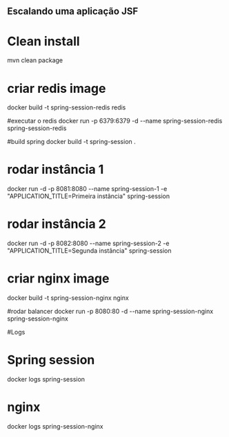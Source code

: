 ## Escalando uma aplicação JSF

# Clean install 
mvn clean package

# criar redis image
docker build -t spring-session-redis redis

#executar o redis
docker run -p 6379:6379 -d --name spring-session-redis spring-session-redis

#build spring
docker build -t spring-session .

# rodar instância 1
docker run -d -p 8081:8080 --name spring-session-1 -e "APPLICATION_TITLE=Primeira instância" spring-session

# rodar instância 2
docker run -d -p 8082:8080 --name spring-session-2 -e "APPLICATION_TITLE=Segunda instância" spring-session

# criar nginx image
docker build -t spring-session-nginx nginx

#rodar balancer
docker run -p 8080:80 -d --name spring-session-nginx spring-session-nginx

#Logs

# Spring session
docker logs spring-session

# nginx
docker logs spring-session-nginx